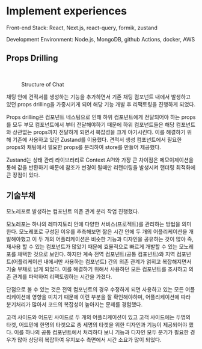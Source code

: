 # Implement experiences



Front-end Stack: React, Next.js, react-query, formik, zustand

Development Environment: Node.js, MongoDB, github Actions, docker, AWS



## Props Drilling

<div align="left">

<figure><img src="../.gitbook/assets/스크린샷 2024-02-01 오후 11.19.33.png" alt="" width="375"><figcaption><p>Structure of Chat</p></figcaption></figure>

</div>

채팅 안에 견적서를 생성하는 기능을 추가하면서 기존 채팅 컴포넌트 내에서 발생하고 있던 props drilling을 가중시키게 되어 해당 기능 개발 후 리팩토링을 진행하게 되었다.

Props drilling은 컴포넌트 네스팅으로 인해 하위 컴포넌트에게 전달되어야 하는 props를 모두 부모 컴포넌트에서 부터 전달해야하기 때문에 하위 컴포넌트들은 해당 컴포넌트와 상관없는 props까지 전달하게 되면서 복잡성을 크게 야기시킨다. 이를 해결하기 위해 기존에 사용하고 있던 Zustand를 이용했다. 견적서 생성 컴포넌트에서 필요한 props와 채팅에서 필요한 props를 분리하여 store를 만들어 제공했다.

Zustand는 상태 관리 라이브러리로 Context API와 가장 큰 차이점은 메모이제이션을 통해 값을 반환하기 때문에 참조가 변경이 될때만 리랜더링을 발생시켜 랜더링 최적화에 큰 장점이 있다.



## 기술부채

모노레포로 발생하는 컴포넌트 의존 관계 분리 작업 진행했다.

모노레포는 하나의 레파지토리 안에 다양한 서비스(프로젝트)를 관리하는 방법을 의미한다. 모노레포로 구성된 이유를 추측해보면 짧은 시간 안에 두 개의 어플리케이션을 개발해야했고 이 두 개의 어플리케이션은 비슷한 기능과 디자인을 공유하는 것이 많아 즉, 재사용 할 수 있는 컴포넌트가 많았기 때문에 효율적으로 빠르게 개발할 수 있는 모노레포를 채택한 것으로 보인다. 하지만 계속 전역 컴포넌트(공통 컴포넌트)와 지역 컴포넌트(어플리케이션 내에서만 사용하는 컴포넌트) 간의 의존 관계가 얽히고 복잡해지면서 기술 부채로 남게 되었다. 이를 해결하기 위해서 사용하던 모든 컴포넌트를 조사하고 의존 관계를 파악하여 리팩토링하는 시간을 가졌다.

단점으로 볼 수 있는 것은 전역 컴포넌트의 경우 수정하게 되면 사용하고 있는 모든 어플리케이션에 영향을 미치기 때문에 이런 부분을 잘 확인해야하며, 어플리케이션에 따라 분기처리가 많아서 코드의 복잡성이 높아지는 문제를 경험했다.

고객 사이드와 어드민 사이드로 두 개의 어플리케이션이 있고 고객 사이드에는 두명의 타겟, 어드민에 한명의 타겟으로 총 세명의 타겟을 위한 디자인과 기능이 제공되어야 했다. 이를 하나의 공통 컴포넌트에서 처리하다 보니 기능과 디자인 모두 분기가 필요한 경우가 많아 상당히 복잡하여 유지보수 측면에서 시간 소요가 많이 되었다.
